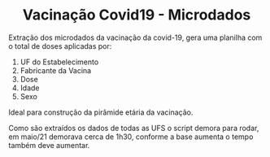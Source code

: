 <h1 align="center">Vacinação Covid19 - Microdados</h1>

Extração dos microdados da vacinação da covid-19, gera uma planilha com o total de doses aplicadas por:

1. UF do Estabelecimento
2. Fabricante da Vacina
3. Dose
4. Idade
5. Sexo

Ideal para construção da pirâmide etária da vacinação. 

Como são extraídos os dados de todas as UFS o script demora para rodar, em maio/21 demorava cerca de 1h30, conforme a base aumenta o tempo também deve aumentar.

